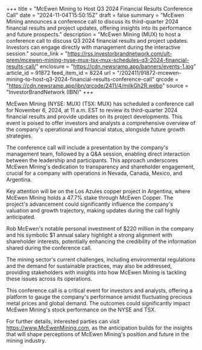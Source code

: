+++
title = "McEwen Mining to Host Q3 2024 Financial Results Conference Call"
date = "2024-11-04T15:50:15Z"
draft = false
summary = "McEwen Mining announces a conference call to discuss its third-quarter 2024 financial results and project updates, offering insights into its performance and future prospects."
description = "McEwen Mining (MUX) to host a conference call to discuss Q3 2024 financial results and project updates. Investors can engage directly with management during the interactive session."
source_link = "https://rss.investorbrandnetwork.com/ult-prem/mcewen-mining-nyse-mux-tsx-mux-schedules-q3-2024-financial-results-call/"
enclosure = "https://cdn.newsramp.app/banners/events-1.jpg"
article_id = 91872
feed_item_id = 8224
url = "/202411/91872-mcewen-mining-to-host-q3-2024-financial-results-conference-call"
qrcode = "https://cdn.newsramp.app/ibn/qrcode/2411/4/milkGh2R.webp"
source = "InvestorBrandNetwork (IBN)"
+++

<p>McEwen Mining (NYSE: MUX) (TSX: MUX) has scheduled a conference call for November 6, 2024, at 11 a.m. EST to review its third-quarter 2024 financial results and provide updates on its project developments. This event is poised to offer investors and analysts a comprehensive overview of the company's operational and financial status, alongside future growth strategies.</p><p>The conference call will include a presentation by the company's management team, followed by a Q&A session, enabling direct interaction between the leadership and participants. This approach underscores McEwen Mining's dedication to transparency and shareholder engagement, crucial for a company with operations in Nevada, Canada, Mexico, and Argentina.</p><p>Key attention will be on the Los Azules copper project in Argentina, where McEwen Mining holds a 47.7% stake through McEwen Copper. The project's advancement could significantly influence the company's valuation and growth trajectory, making updates during the call highly anticipated.</p><p>Rob McEwen's notable personal investment of $220 million in the company and his symbolic $1 annual salary highlight a strong alignment with shareholder interests, potentially enhancing the credibility of the information shared during the conference call.</p><p>The mining sector's current challenges, including environmental regulations and the demand for sustainable practices, may also be addressed, providing stakeholders with insights into how McEwen Mining is tackling these issues across its operations.</p><p>This conference call is a critical event for investors and analysts, offering a platform to gauge the company's performance amidst fluctuating precious metal prices and global demand. The outcomes could significantly impact McEwen Mining's stock performance on the NYSE and TSX.</p><p>For further details, interested parties can visit <a href='https://www.McEwenMining.com' rel='nofollow' target='_blank'>https://www.McEwenMining.com</a>, as the anticipation builds for the insights that will shape perceptions of McEwen Mining's position and future in the mining industry.</p>